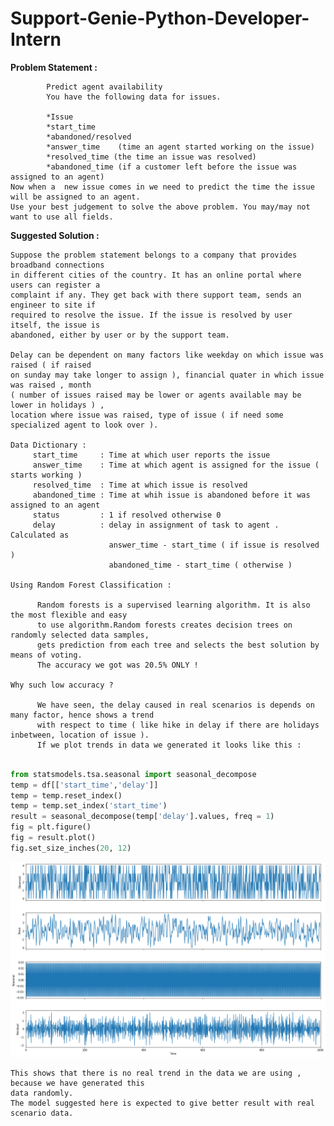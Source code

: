 # Support-Genie-Python-Developer-Intern

**Problem Statement :**

            Predict agent availability
            You have the following data for issues.

            *Issue
            *start_time
            *abandoned/resolved
            *answer_time	(time an agent started working on the issue)
            *resolved_time (the time an issue was resolved)
            *abandoned_time (if a customer left before the issue was assigned to an agent)
    Now when a  new issue comes in we need to predict the time the issue will be assigned to an agent. 
    Use your best judgement to solve the above problem. You may/may not want to use all fields. 


**Suggested Solution :**
              
    Suppose the problem statement belongs to a company that provides broadband connections
    in different cities of the country. It has an online portal where users can register a 
    complaint if any. They get back with there support team, sends an engineer to site if 
    required to resolve the issue. If the issue is resolved by user itself, the issue is 
    abandoned, either by user or by the support team.

    Delay can be dependent on many factors like weekday on which issue was raised ( if raised
    on sunday may take longer to assign ), financial quater in which issue was raised , month 
    ( number of issues raised may be lower or agents available may be lower in holidays ) , 
    location where issue was raised, type of issue ( if need some specialized agent to look over ).

    Data Dictionary :
         start_time     : Time at which user reports the issue
         answer_time    : Time at which agent is assigned for the issue ( starts working )
         resolved_time  : Time at which issue is resolved
         abandoned_time : Time at whih issue is abandoned before it was assigned to an agent
         status         : 1 if resolved otherwise 0
         delay          : delay in assignment of task to agent . Calculated as 
                          answer_time - start_time ( if issue is resolved )
                          abandoned_time - start_time ( otherwise )

    Using Random Forest Classification : 

          Random forests is a supervised learning algorithm. It is also the most flexible and easy 
          to use algorithm.Random forests creates decision trees on randomly selected data samples, 
          gets prediction from each tree and selects the best solution by means of voting.
          The accuracy we got was 20.5% ONLY !

    Why such low accuracy ?

          We have seen, the delay caused in real scenarios is depends on many factor, hence shows a trend 
          with respect to time ( like hike in delay if there are holidays inbetween, location of issue ). 
          If we plot trends in data we generated it looks like this :
          
```python

from statsmodels.tsa.seasonal import seasonal_decompose
temp = df[['start_time','delay']]
temp = temp.reset_index()
temp = temp.set_index('start_time')
result = seasonal_decompose(temp['delay'].values, freq = 1)
fig = plt.figure()  
fig = result.plot()  
fig.set_size_inches(20, 12)

```
            
                            
![Screenshot](trend.png)
                            
    This shows that there is no real trend in the data we are using , because we have generated this
    data randomly. 
    The model suggested here is expected to give better result with real scenario data.


                            
